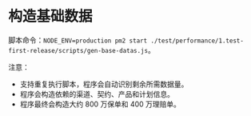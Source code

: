 # 构造基础数据

脚本命令：`NODE_ENV=production pm2 start ./test/performance/1.test-first-release/scripts/gen-base-datas.js`。

注意：

- 支持重复执行脚本，程序会自动识别剩余所需数据量。
- 程序会构造依赖的渠道、契约、产品和计划信息。
- 程序最终会构造大约 800 万保单和 400 万理赔单。
